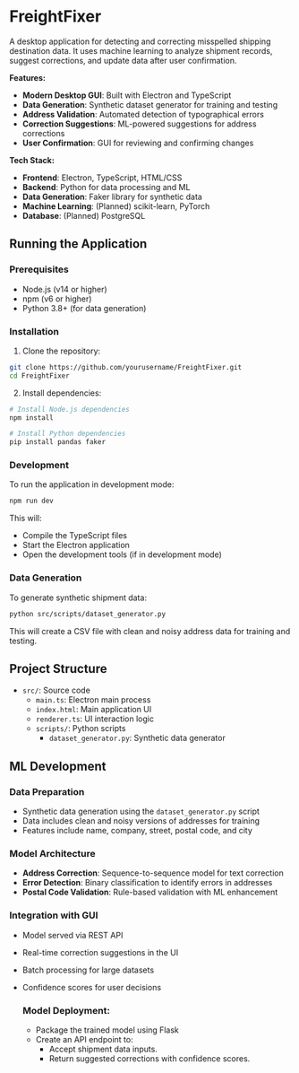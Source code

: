 # FreightFixer
A desktop application for detecting and correcting misspelled shipping destination data. It uses machine learning to analyze shipment records, suggest corrections, and update data after user confirmation.


 **Features:**
- **Modern Desktop GUI**: Built with Electron and TypeScript
- **Data Generation**: Synthetic dataset generator for training and testing
- **Address Validation**: Automated detection of typographical errors
- **Correction Suggestions**: ML-powered suggestions for address corrections
- **User Confirmation**: GUI for reviewing and confirming changes

**Tech Stack:**
- **Frontend**: Electron, TypeScript, HTML/CSS
- **Backend**: Python for data processing and ML
- **Data Generation**: Faker library for synthetic data
- **Machine Learning**: (Planned) scikit-learn, PyTorch
- **Database**: (Planned) PostgreSQL

## Running the Application

### Prerequisites
- Node.js (v14 or higher)
- npm (v6 or higher)
- Python 3.8+ (for data generation)

### Installation
1. Clone the repository:
```bash
git clone https://github.com/yourusername/FreightFixer.git
cd FreightFixer
```

2. Install dependencies:
```bash
# Install Node.js dependencies
npm install

# Install Python dependencies
pip install pandas faker
```

### Development
To run the application in development mode:
```bash
npm run dev
```

This will:
- Compile the TypeScript files
- Start the Electron application
- Open the development tools (if in development mode)

### Data Generation
To generate synthetic shipment data:
```bash
python src/scripts/dataset_generator.py
```

This will create a CSV file with clean and noisy address data for training and testing.

## Project Structure

- `src/`: Source code
  - `main.ts`: Electron main process
  - `index.html`: Main application UI
  - `renderer.ts`: UI interaction logic
  - `scripts/`: Python scripts
    - `dataset_generator.py`: Synthetic data generator



## ML Development

### Data Preparation
- Synthetic data generation using the `dataset_generator.py` script
- Data includes clean and noisy versions of addresses for training
- Features include name, company, street, postal code, and city

### Model Architecture
- **Address Correction**: Sequence-to-sequence model for text correction
- **Error Detection**: Binary classification to identify errors in addresses
- **Postal Code Validation**: Rule-based validation with ML enhancement

### Integration with GUI
- Model served via REST API
- Real-time correction suggestions in the UI
- Batch processing for large datasets
- Confidence scores for user decisions

  ### Model Deployment:
  - Package the trained model using Flask 
  - Create an API endpoint to:
    - Accept shipment data inputs.
    - Return suggested corrections with confidence scores.



